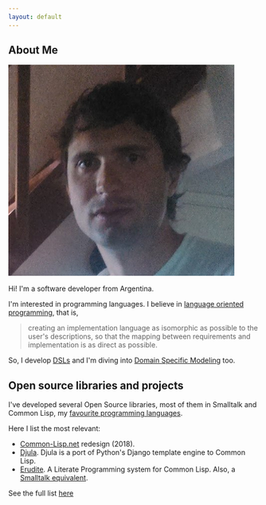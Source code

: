 ```yaml
---
layout: default
---
```


## About Me

<img class="profile-picture" src="face.png">

Hi! I'm a software developer from Argentina.

I'm interested in programming languages. I believe in [language oriented programming](https://en.wikipedia.org/wiki/Language-oriented_programming), that is, 
> creating an implementation language as isomorphic as possible to the user's descriptions, so that the mapping between requirements and implementation is as direct as possible.

So, I develop [DSLs](https://en.wikipedia.org/wiki/Domain-specific_language) and I'm diving into [Domain Specific Modeling](https://en.wikipedia.org/wiki/Domain-specific_modeling) too.

## Open source libraries and projects

I've developed several Open Source libraries, most of them in Smalltalk and Common Lisp, my [favourite programming languages](/favouriteProgrammingLanguages).

Here I list the most relevant:

* [Common-Lisp.net](http://common-lisp.net) redesign (2018).
* [Djula](https://github.com/mmontone/djula). Djula is a port of Python's Django template engine to Common Lisp.
* [Erudite](https://github.com/mmontone/erudite). A Literate Programming system for Common Lisp. Also, a [Smalltalk equivalent](https://bitbucket.org/mmontone/cuis-smalltalk-erudite).

See the full list [here](/software)
